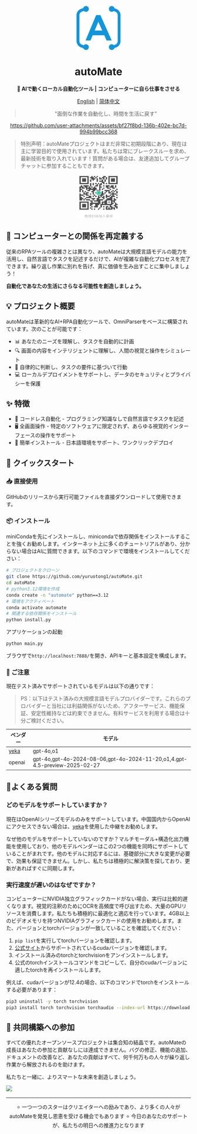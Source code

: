 <div align="center"><a name="readme-top"></a>

<img src="./imgs/logo.png" width="120" height="120" alt="autoMate logo">
<h1>autoMate</h1>
<p><b>🤖 AIで動くローカル自動化ツール | コンピューターに自ら仕事をさせる</b></p>

[English](./README.md) | [简体中文](./README_CN.md)

>"面倒な作業を自動化し、時間を生活に戻す"

https://github.com/user-attachments/assets/bf27f8bd-136b-402e-bc7d-994b99bcc368


</div>

> 特別声明：autoMateプロジェクトはまだ非常に初期段階にあり、現在は主に学習目的で使用されています。私たちは常にブレークスルーを求め、最新技術を取り入れています！質問がある場合は、友達追加してグループチャットに参加することもできます。

<div align="center">
<img src="./imgs/knowledge.png" width="120" height="120" alt="autoMate logo">
</div>


## 💫 コンピューターとの関係を再定義する

従来のRPAツールの複雑さとは異なり、autoMateは大規模言語モデルの能力を活用し、自然言語でタスクを記述するだけで、AIが複雑な自動化プロセスを完了できます。繰り返し作業に別れを告げ、真に価値を生み出すことに集中しましょう！

**自動化であなたの生活にさらなる可能性を創造しましょう。**

## 💡 プロジェクト概要
autoMateは革新的なAI+RPA自動化ツールで、OmniParserをベースに構築されています。次のことが可能です：

- 📊 あなたのニーズを理解し、タスクを自動的に計画
- 🔍 画面の内容をインテリジェントに理解し、人間の視覚と操作をシミュレート
- 🧠 自律的に判断し、タスクの要件に基づいて行動
- 💻 ローカルデプロイメントをサポートし、データのセキュリティとプライバシーを保護

## ✨ 特徴

- 🔮 コードレス自動化 - プログラミング知識なしで自然言語でタスクを記述
- 🖥️ 全画面操作 - 特定のソフトウェアに限定されず、あらゆる視覚的インターフェースの操作をサポート
- 🚅 簡単インストール - 日本語環境をサポート、ワンクリックデプロイ


## 🚀 クイックスタート

### 📥 直接使用
GitHubのリリースから実行可能ファイルを直接ダウンロードして使用できます。

### 📦 インストール
miniCondaを先にインストールし、minicondaで依存関係をインストールすることを強くお勧めします。インターネット上に多くのチュートリアルがあり、分からない場合はAIに質問できます。以下のコマンドで環境をインストールしてください：

```bash
# プロジェクトをクローン
git clone https://github.com/yuruotong1/autoMate.git
cd autoMate
# python3.12環境を作成
conda create -n "automate" python==3.12
# 環境をアクティベート
conda activate automate
# 関連する依存関係をインストール
python install.py
```

アプリケーションの起動

```bash
python main.py
```
ブラウザで`http://localhost:7888/`を開き、APIキーと基本設定を構成します。


### 🔔 ご注意
現在テスト済みでサポートされているモデルは以下の通りです：

> PS：以下はテスト済みの大規模言語モデルプロバイダーです。これらのプロバイダーと当社には利益関係がないため、アフターサービス、機能保証、安定性維持などは約束できません。有料サービスを利用する場合は十分ご検討ください。

| ベンダー | モデル |
| --- | --- |
|[yeka](https://2233.ai/api)|gpt-4o,o1|
|openai|gpt-4o,gpt-4o-2024-08-06,gpt-4o-2024-11-20,o1,4.gpt-4.5-preview-2025-02-27|


## 📝よくある質問
### どのモデルをサポートしていますか？
現在はOpenAIシリーズモデルのみをサポートしています。中国国内からOpenAIにアクセスできない場合は、[yeka](https://2233.ai/api)を使用した中継をお勧めします。

なぜ他のモデルをサポートしていないのですか？マルチモーダル+構造化出力機能を使用しており、他のモデルベンダーはこの2つの機能を同時にサポートしていることがまれです。他のモデルに対応するには、基礎部分に大きな変更が必要で、効果も保証できません。しかし、私たちは積極的に解決策を探しており、更新があればすぐに同期します。


### 実行速度が遅いのはなぜですか？
コンピューターにNVIDIA独立グラフィックカードがない場合、実行は比較的遅くなります。視覚的注釈のためにOCRを高頻度で呼び出すため、大量のGPUリソースを消費します。私たちも積極的に最適化と適応を行っています。4GB以上のビデオメモリを持つNVIDIAグラフィックカードの使用をお勧めします。また、バージョンとtorchバージョンが一致していることを確認してください：

1. `pip list`を実行してtorchバージョンを確認します。
2. [公式サイト](https://pytorch.org/get-started/locally/)からサポートされているcudaバージョンを確認します。
3. インストール済みのtorchとtorchvisionをアンインストールします。
3. 公式のtorchインストールコマンドをコピーして、自分のcudaバージョンに適したtorchを再インストールします。

例えば、cudaバージョンが12.4の場合、以下のコマンドでtorchをインストールする必要があります：

```bash
pip3 uninstall -y torch torchvision
pip3 install torch torchvision torchaudio --index-url https://download.pytorch.org/whl/cu124
```


## 🤝 共同構築への参加

すべての優れたオープンソースプロジェクトは集合知の結晶です。autoMateの成長はあなたの参加と貢献なしには達成できません。バグの修正、機能の追加、ドキュメントの改善など、あなたの貢献はすべて、何千何万もの人々が繰り返し作業から解放されるのを助けます。

私たちと一緒に、よりスマートな未来を創造しましょう。

<a href="https://github.com/yuruotong1/autoMate/graphs/contributors">
  <img src="https://contrib.rocks/image?repo=yuruotong1/autoMate" />
</a>

---

<div align="center">
⭐ 一つ一つのスターはクリエイターへの励みであり、より多くの人々がautoMateを発見し恩恵を受ける機会でもあります ⭐
今日のあなたのサポートが、私たちの明日への推進力となります
</div>

